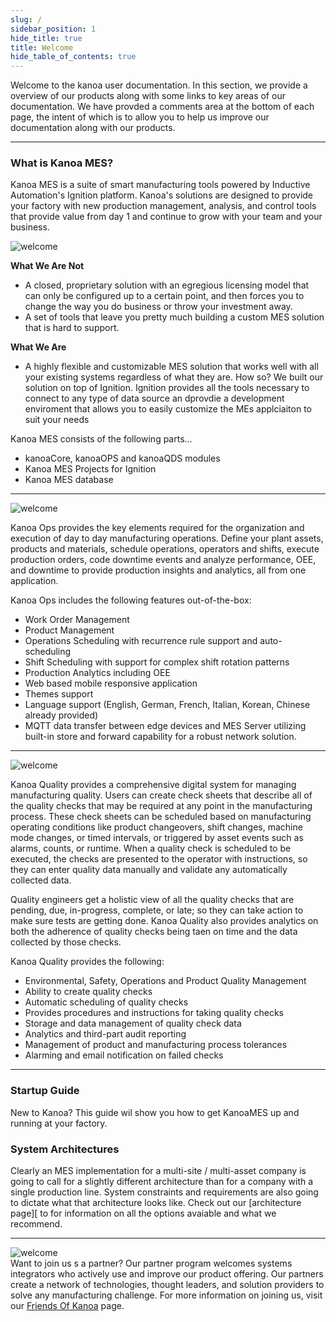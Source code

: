 ```yaml
---
slug: /
sidebar_position: 1
hide_title: true
title: Welcome
hide_table_of_contents: true
---
```

Welcome to the kanoa user documentation. In this section, we provide a overview of our products along with some links to key areas of our documentation. 
We have provded a comments area at the bottom of each page, the intent of which is to allow you to help us improve our documentation along with our products.
***
### What is Kanoa MES?
Kanoa MES is a suite of smart manufacturing tools powered by Inductive Automation's Ignition platform. 
Kanoa's solutions are designed to provide your factory with new production management, analysis, and control tools that provide value from day 1 and continue to grow with your team and your business. 

![welcome](/img/screenshots/assetcards.png)<br />


**What We Are Not**
* A closed, proprietary solution with an egregious licensing model that can only be configured up to a certain point, and then forces you to change the way you do business or throw your investment away.
* A set of tools that leave you pretty much building a custom MES solution that is hard to support.

**What We Are**
* A highly flexible and customizable MES solution that works well with all your existing systems regardless of what they are. How so? We built our solution on top of Ignition. 
Ignition provides all the tools necessary to connect to any type of data source an dprovdie a development enviroment that allows you to easily customize the MEs applciaiton to suit your needs


Kanoa MES consists of the following parts...
* kanoaCore, kanoaOPS and kanoaQDS modules
* Kanoa MES Projects for Ignition
* Kanoa MES database
***






![welcome](/img/logos/ops_logo_30px.png)<br />

Kanoa Ops provides the key elements required for the organization and execution of day to day manufacturing operations. Define your plant assets, products and materials, 
schedule operations, operators and shifts, execute production orders, code downtime events and analyze performance, OEE, and downtime to provide production insights and analytics, all from one application.

Kanoa Ops includes the following features out-of-the-box:  
* Work Order Management 
* Product Management 
* Operations Scheduling with recurrence rule support and auto-scheduling 
* Shift Scheduling with support for complex shift rotation patterns 
* Production Analytics including OEE 
* Web based mobile responsive application 
* Themes support 
* Language support (English, German, French, Italian, Korean, Chinese already provided)
* MQTT data transfer between edge devices and MES Server utilizing built-in store and forward capability for a robust network solution.
***
![welcome](/img/logos/quality_logo_30px.png)<br />

Kanoa Quality provides a comprehensive digital system for managing manufacturing quality. Users can create check sheets that describe all of the quality checks that may be required at any point in the manufacturing process.
These check sheets can be scheduled based on manufacturing operating conditions like product changeovers, shift changes, machine mode changes, or timed intervals, or triggered by asset events such as alarms, counts, or runtime.
When a quality check is scheduled to be executed, the checks are presented to the operator with instructions, so they can enter quality data manually and validate any automatically collected data.

Quality engineers get a holistic view of all the quality checks that are pending, due, in-progress, complete, or late; so they can take action to make sure tests are getting done. 
Kanoa Quality also provides analytics on both the adherence of quality checks being taen on time and the data collected by those checks. 

Kanoa Quality provides the following:
* Environmental, Safety, Operations and Product Quality Management 
* Ability to create quality checks 
* Automatic scheduling of quality checks 
* Provides procedures and instructions for taking quality checks 
* Storage and data management of quality check data 
* Analytics and third-part audit reporting 
* Management of product and manufacturing process tolerances 
* Alarming and email notification on failed checks
***

### Startup Guide
New to Kanoa? This guide wil show you how to get KanoaMES up and running at your factory.

### System Architectures

Clearly an MES implementation for a multi-site / multi-asset company is going to call for a slightly different architecture than for a company with a single production line. System constraints and requirements are also going 
to dictate what that architecture looks like. Check out  our [architecture page][ to for information on all the options avaiable and what we recommend.

***
![welcome](/img/logos/friends_of_kanoa_100px.png)<br />
Want to join us s a partner? Our partner program welcomes systems integrators who actively use and improve our product offering. 
Our partners create a network of technologies, thought leaders, and solution providers to solve any manufacturing challenge.
For more information on joining us, visit our [Friends Of Kanoa](https://kanoa.ai/partners) page.

